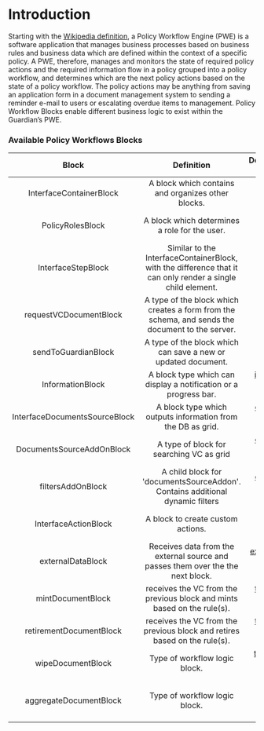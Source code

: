 # Introduction

Starting with the [Wikipedia definition](https://en.wikipedia.org/wiki/Workflow\_engine), a Policy Workflow Engine (PWE) is  a software application that manages business processes based on business rules and business data which are defined within the context of a specific policy. A PWE, therefore, manages and monitors the state of required policy actions and the required information flow in a policy grouped into a policy workflow, and determines which are the next policy actions based on the state of a policy workflow. The policy actions may be anything from saving an application form in a document management system to sending a reminder e-mail to users or escalating overdue items to management. Policy Workflow Blocks enable different business logic to exist within the Guardian’s PWE.

### Available Policy Workflows Blocks

|             Block             |                                                  Definition                                                 |                               Documentation Link                               |
| :---------------------------: | :---------------------------------------------------------------------------------------------------------: | :----------------------------------------------------------------------------: |
|    InterfaceContainerBlock    |                              A block which contains and organizes other blocks.                             |      [container-workflow-block.md](container-workflow-block.md "mention")      |
|        PolicyRolesBlock       |                                A block which determines a role for the user.                                |          [roles-workflow-block.md](roles-workflow-block.md "mention")          |
|       InterfaceStepBlock      | Similar to the InterfaceContainerBlock, with the difference that it can only render a single child element. |           [step-workflow-block.md](step-workflow-block.md "mention")           |
|     requestVCDocumentBlock    |       A type of the block which creates a form from the schema, and sends the document to the server.       |        [request-workflow-block.md](request-workflow-block.md "mention")        |
|      sendToGuardianBlock      |                        A type of the block which can save a new or updated document.                        |           [send-workflow-block.md](send-workflow-block.md "mention")           |
|        InformationBlock       |                       A block type which can display a notification or a progress bar.                      |    [information-workflow-block.md](information-workflow-block.md "mention")    |
| InterfaceDocumentsSourceBlock |                         A block type which outputs information from the DB as grid.                         |      [documents-workflow-block.md](documents-workflow-block.md "mention")      |
|   DocumentsSourceAddOnBlock   |                                   A type of block for searching VC as grid                                  |    [documents-workflow-block-1.md](documents-workflow-block-1.md "mention")    |
|       filtersAddOnBlock       |                A child block for 'documentsSourceAddon'. Contains additional dynamic filters                |    [documents-workflow-block-2.md](documents-workflow-block-2.md "mention")    |
|      InterfaceActionBlock     |                                      A block to create custom actions.                                      |         [action-workflow-block.md](action-workflow-block.md "mention")         |
|       externalDataBlock       |               Receives data from the external source and passes them over the the next block.               |  [external-data-workflow-block.md](external-data-workflow-block.md "mention")  |
|       mintDocumentBlock       |                   receives the VC from the previous block and mints based on the rule(s).                   |     [token-mint-workflow-block.md](token-mint-workflow-block.md "mention")     |
|    retirementDocumentBlock    |                  receives the VC from the previous block and retires based on the rule(s).                  |   [token-mint-workflow-block-1.md](token-mint-workflow-block-1.md "mention")   |
|       wipeDocumentBlock       |                                        Type of workflow logic block.                                        |     [token-wipe-workflow-block.md](token-wipe-workflow-block.md "mention")     |
|     aggregateDocumentBlock    |                                        Type of workflow logic block.                                        | [aggregate-data-workflow-block.md](aggregate-data-workflow-block.md "mention") |
